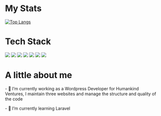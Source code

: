 <h1>My Stats</h1>

[![Top Langs](https://github-readme-stats.vercel.app/api/top-langs/?username=CarterStevens1&layout=compact&bg_color=#000)](https://github.com/CarterStevens1/github-readme-stats)
  
 <h1>Tech Stack</h1>
 <p>
<img src="https://img.shields.io/badge/HTML5-E34F26?style=for-the-badge&logo=html5&logoColor=white" />
<img src="https://img.shields.io/badge/CSS3-1572B6?style=for-the-badge&logo=css3&logoColor=white" />
<img src="https://img.shields.io/badge/JavaScript-F7DF1E?style=for-the-badge&logo=javascript&logoColor=black" />
<img src="https://img.shields.io/badge/React-58c4dc?style=for-the-badge&logo=react&logoColor=white" />
<img src="https://img.shields.io/badge/PHP-8892bf?style=for-the-badge&logo=php&logoColor=white" />
<img src="https://img.shields.io/badge/TailwindCSS-1572B6?style=for-the-badge&logo=tailwindcss&logoColor=white" />
<img src="https://img.shields.io/badge/Node.js-339933?style=for-the-badge&logo=nodedotjs&logoColor=white" />

   
</p>

<h1>A little about me</h1>
<p>
- 🔭 I’m currently working as a Wordpress Developer for Humankind Ventures, I maintain three websites and manage the structure and quality of the code
  </p>
  <p>
- 🌱 I’m currently learning Laravel
  </p>
  
<!-- 
- 📫 How to reach me: ...
- ⚡ Fun fact: ..
 -->
